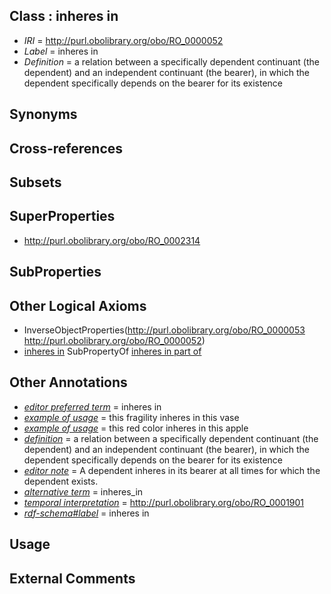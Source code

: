 
## Class : inheres in

 * *IRI* = http://purl.obolibrary.org/obo/RO_0000052
 * *Label* = inheres in
 * *Definition* = a relation between a specifically dependent continuant (the dependent) and an independent continuant (the bearer), in which the dependent specifically depends on the bearer for its existence

## Synonyms


## Cross-references


## Subsets


## SuperProperties

 * <http://purl.obolibrary.org/obo/RO_0002314>

## SubProperties


## Other Logical Axioms

 * InverseObjectProperties(<http://purl.obolibrary.org/obo/RO_0000053> <http://purl.obolibrary.org/obo/RO_0000052>)
 * [inheres in](../../RO/52/RO_0000052.md) SubPropertyOf [inheres in part of](../../RO/14/RO_0002314.md)

## Other Annotations

 * *[editor preferred term](../../IAO/11/IAO_0000111.md)* = inheres in
 * *[example of usage](../../IAO/12/IAO_0000112.md)* = this fragility inheres in this vase
 * *[example of usage](../../IAO/12/IAO_0000112.md)* = this red color inheres in this apple
 * *[definition](../../IAO/15/IAO_0000115.md)* = a relation between a specifically dependent continuant (the dependent) and an independent continuant (the bearer), in which the dependent specifically depends on the bearer for its existence
 * *[editor note](../../IAO/16/IAO_0000116.md)* = A dependent inheres in its bearer at all times for which the dependent exists.
 * *[alternative term](../../IAO/18/IAO_0000118.md)* = inheres_in
 * *[temporal interpretation](../../RO/00/RO_0001900.md)* = http://purl.obolibrary.org/obo/RO_0001901
 * *[rdf-schema#label](../../el/rdf-schema#label.md)* = inheres in

## Usage


## External Comments


